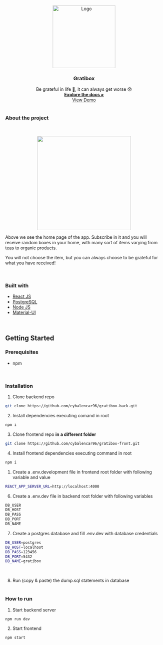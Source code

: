 <br />
<p align="center">
  <a href="/">
    <img src="https://github.com/cybalencar96/gratibox-front/blob/main/public/img/419-4195061_be-grateful.png?raw=true" alt="Logo" width="200px" height="auto">
  </a>

<h3 align="center">Gratibox</h3>

  <p align="center">
    Be grateful in life 🙏, it can always get worse 😰
    <br />
    <a href="https://github.com/cybalencar96/gratibox-back"><strong>Explore the docs »</strong></a>
    <br />
    <a href="https://gratibox-front-git-main-cybalencar96.vercel.app/">View Demo</a>
    <br />
  </p>
</p>

#

### **About the project**

<br />
<p align="center">
<img src="https://github.com/cybalencar96/gratibox-front/blob/main/public/img/frontPage.png?raw=true" width="300px">
<p>

Above we see the home page of the app. Subscribe in it and you will receive random boxes in your home, with many sort of items varying from teas to organic products.

You will not choose the item, but you can always choose to be grateful for what you have received!

<br />

### **Built with**

- [React JS](https://reactjs.org/)
- [PostgreSQL](https://www.postgresql.org/)
- [Node JS](https://nodejs.org/en/)
- [Material-UI](https://material-ui.com/)

 <br />

## **Getting Started**

### **Prerequisites**

- npm

<br />

### **Installation**

1.  Clone backend repo

```sh
git clone https://github.com/cybalencar96/gratibox-back.git
```

2. Install dependencies executing comand in root

```sh
npm i
```

3. Clone frontend repo **in a different folder**

```sh
git clone https://github.com/cybalencar96/gratibox-front.git
```

4. Install frontend dependencies executing command in root

```sh
npm i
```

1. Create a .env.development file in frontend root folder with following variable and value

```sh
REACT_APP_SERVER_URL=http://localhost:4000
```

6. Create a .env.dev file in backend root folder with following variables 
```sh
DB_USER
DB_HOST
DB_PASS
DB_PORT
DB_NAME
```

7. Create a postgres database and fill .env.dev with database credentials
```sh
DB_USER=postgres
DB_HOST=localhost
DB_PASS=123456
DB_PORT=5432
DB_NAME=gratibox
```

   <br />

8. Run (copy & paste) the dump.sql statements in database
   <br />
   <br />

### **How to run**

1. Start backend server

```sh
npm run dev
```

2. Start frontend

```sh
npm start
```
